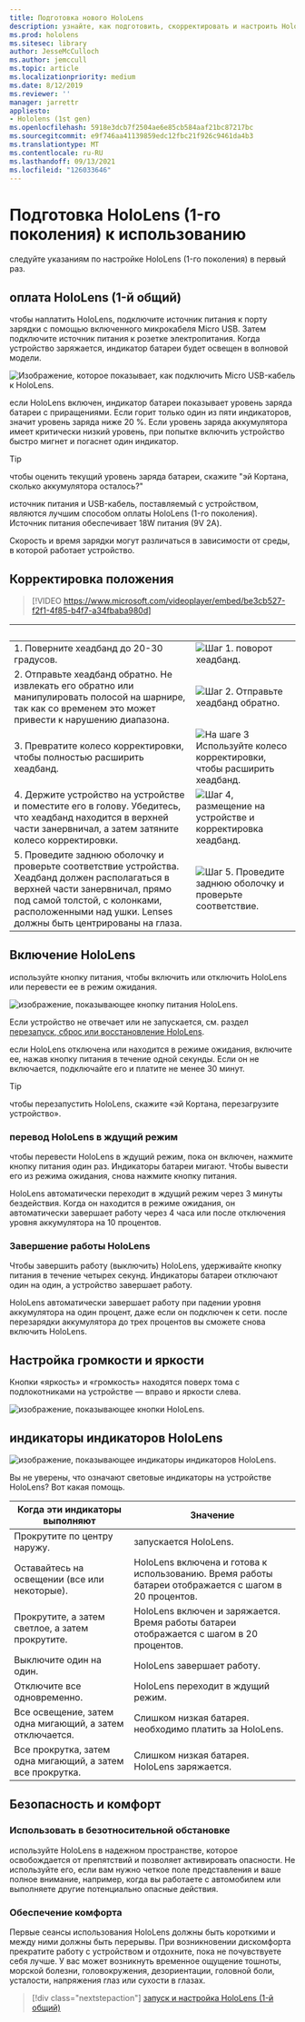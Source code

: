 ```yaml
---
title: Подготовка нового HoloLens
description: узнайте, как подготовить, скорректировать и настроить HoloLens (первое поколение) устройства смешанной реальности в первый раз.
ms.prod: hololens
ms.sitesec: library
author: JesseMcCulloch
ms.author: jemccull
ms.topic: article
ms.localizationpriority: medium
ms.date: 8/12/2019
ms.reviewer: ''
manager: jarrettr
appliesto:
- Hololens (1st gen)
ms.openlocfilehash: 5918e3dcb7f2504ae6e85cb584aaf21bc87217bc
ms.sourcegitcommit: e9f746aa41139859edc12fbc21f926c9461da4b3
ms.translationtype: MT
ms.contentlocale: ru-RU
ms.lasthandoff: 09/13/2021
ms.locfileid: "126033646"
---
```

# <a name="get-your-hololens-1st-gen-ready-to-use"></a>Подготовка HoloLens (1-го поколения) к использованию

следуйте указаниям по настройке HoloLens (1-го поколения) в первый раз.

## <a name="charge-your-hololens-1st-gen"></a>оплата HoloLens (1-й общий)

чтобы наплатить HoloLens, подключите источник питания к порту зарядки с помощью включенного микрокабеля Micro USB. Затем подключите источник питания к розетке электропитания. Когда устройство заряжается, индикатор батареи будет освещен в волновой модели.

![Изображение, которое показывает, как подключить Micro USB-кабель к HoloLens.](./images/hololens-charging.png)

если HoloLens включен, индикатор батареи показывает уровень заряда батареи с приращениями. Если горит только один из пяти индикаторов, значит уровень заряда ниже 20 %. Если уровень заряда аккумулятора имеет критически низкий уровень, при попытке включить устройство быстро мигнет и погаснет один индикатор.

> [!TIP]
> чтобы оценить текущий уровень заряда батареи, скажите "эй Кортана, сколько аккумулятора осталось?"

источник питания и USB-кабель, поставляемый с устройством, являются лучшим способом оплаты HoloLens (1-го поколения).  Источник питания обеспечивает 18W питания (9V 2A).

Скорость и время зарядки могут различаться в зависимости от среды, в которой работает устройство.

## <a name="adjust-fit"></a>Корректировка положения

> [!VIDEO https://www.microsoft.com/videoplayer/embed/be3cb527-f2f1-4f85-b4f7-a34fbaba980d]

| &nbsp; | &nbsp; |
|:--- |:--- |
|1. Поверните хеадбанд до 20-30 градусов.|![Шаг 1. поворот хеадбанд.](./images/FitGuideStep1.png)|
|2. Отправьте хеадбанд обратно. Не извлекать его обратно или манипулировать полосой на шарнире, так как со временем это может привести к нарушению диапазона.|![Шаг 2. Отправьте хеадбанд обратно.](./images/FitGuideStep2.png)|
|3. Превратите колесо корректировки, чтобы полностью расширить хеадбанд. |![На шаге 3 Используйте колесо корректировки, чтобы расширить хеадбанд.](./images/FitGuideStep3.png)|
|4. Держите устройство на устройстве и поместите его в голову. Убедитесь, что хеадбанд находится в верхней части занервничал, а затем затяните колесо корректировки.|![Шаг 4, размещение на устройстве и корректировка хеадбанд.](./images/FitGuideStep4.png)|
|5. Проведите заднюю оболочку и проверьте соответствие устройства. Хеадбанд должен располагаться в верхней части занервничал, прямо под самой толстой, с колонками, расположенными над ушки. Lenses должны быть центрированы на глаза.|![Шаг 5. Проведите заднюю оболочку и проверьте соответствие.](./images/FitGuideSetep5.png)|

## <a name="turn-on-your-hololens"></a>Включение HoloLens

используйте кнопку питания, чтобы включить или отключить HoloLens или перевести ее в режим ожидания.

![изображение, показывающее кнопку питания HoloLens.](./images/hololens-power.png)

Если устройство не отвечает или не запускается, см. раздел [перезапуск, сброс или восстановление HoloLens](hololens-restart-recover.md).

если HoloLens отключена или находится в режиме ожидания, включите ее, нажав кнопку питания в течение одной секунды. Если он не включается, подключайте его и платите не менее 30 минут.

> [!TIP]
> чтобы перезапустить HoloLens, скажите «эй Кортана, перезагрузите устройство».

### <a name="put-hololens-in-standby"></a>перевод HoloLens в ждущий режим

чтобы перевести HoloLens в ждущий режим, пока он включен, нажмите кнопку питания один раз. Индикаторы батареи мигают. Чтобы вывести его из режима ожидания, снова нажмите кнопку питания.

HoloLens автоматически переходит в ждущий режим через 3 минуты бездействия. Когда он находится в режиме ожидания, он автоматически завершает работу через 4 часа или после отключения уровня аккумулятора на 10 процентов.

### <a name="shut-down-hololens"></a>Завершение работы HoloLens

Чтобы завершить работу (выключить) HoloLens, удерживайте кнопку питания в течение четырех секунд. Индикаторы батареи отключают один на один, а устройство завершает работу.

HoloLens автоматически завершает работу при падении уровня аккумулятора на один процент, даже если он подключен к сети. после перезарядки аккумулятора до трех процентов вы сможете снова включить HoloLens.

## <a name="adjust-volume-and-brightness"></a>Настройка громкости и яркости

Кнопки «яркость» и «громкость» находятся поверх тома с подлокотниками на устройстве &mdash; вправо и яркости слева.

![изображение, показывающее кнопки HoloLens.](./images/hololens-buttons.jpg)

## <a name="hololens-indicator-lights"></a>индикаторы индикаторов HoloLens

![изображение, показывающее индикаторы индикаторов HoloLens.](./images/hololens-lights.png)

Вы не уверены, что означают световые индикаторы на устройстве HoloLens? Вот какая помощь.

|Когда эти индикаторы выполняют |Значение |
|---|---|
|Прокрутите по центру наружу. |запускается HoloLens. |
|Оставайтесь на освещении (все или некоторые). |HoloLens включена и готова к использованию. Время работы батареи отображается с шагом в 20 процентов. |
|Прокрутите, а затем светлое, а затем прокрутите. |HoloLens включен и заряжается. Время работы батареи отображается с шагом в 20 процентов. |
|Выключите один на один. |HoloLens завершает работу. |
|Отключите все одновременно. |HoloLens переходит в ждущий режим. |
|Все освещение, затем одна мигающий, а затем отключается. |Слишком низкая батарея. необходимо платить за HoloLens. |
|Все прокрутка, затем одна мигающий, а затем все прокрутка. |Слишком низкая батарея. HoloLens заряжается. |

## <a name="safety-and-comfort"></a>Безопасность и комфорт

### <a name="use-in-safe-surroundings"></a>Использовать в безотносительной обстановке

используйте HoloLens в надежном пространстве, которое освобождается от препятствий и позволяет активировать опасности. Не используйте его, если вам нужно четкое поле представления и ваше полное внимание, например, когда вы работаете с автомобилем или выполняете другие потенциально опасные действия.

### <a name="stay-comfortable"></a>Обеспечение комфорта

Первые сеансы использования HoloLens должны быть короткими и между ними должны быть перерывы. При возникновении дискомфорта прекратите работу с устройством и отдохните, пока не почувствуете себя лучше. У вас может возникнуть временное ощущение тошноты, морской болезни, головокружения, дезориентации, головной боли, усталости, напряжения глаз или сухости в глазах.

> [!div class="nextstepaction"]
> [запуск и настройка HoloLens (1-й общий)](hololens1-start.md)
